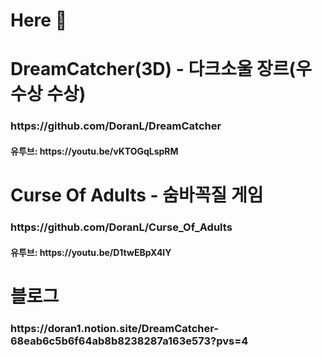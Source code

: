 <H1>Here 👋</H1>
<H1>DreamCatcher(3D) - 다크소울 장르(우수상 수상)</H1>
<H3>https://github.com/DoranL/DreamCatcher</H3>
<H4>유투브: https://youtu.be/vKTOGqLspRM</H4>
<H1>Curse Of Adults - 숨바꼭질 게임</H1>
<H3>https://github.com/DoranL/Curse_Of_Adults</H3>
<H4>유투브: https://youtu.be/D1twEBpX4lY</H4>
<H1>블로그</H1>
<H3>https://doran1.notion.site/DreamCatcher-68eab6c5b6f64ab8b8238287a163e573?pvs=4</H3>
<!--
**DoranL/DoranL** is a ✨ _special_ ✨ repository because its `README.md` (this file) appears on your GitHub profile.

Here are some ideas to get you started:

- 🔭 I’m currently working on ...
- 🌱 I’m currently learning ...
- 👯 I’m looking to collaborate on ...
- 🤔 I’m looking for help with ...
- 💬 Ask me about ...
- 📫 How to reach me: ...
- 😄 Pronouns: ...
- ⚡ Fun fact: ...
-->
